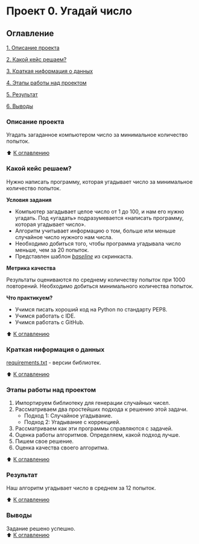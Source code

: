 # Проект 0. Угадай число
## Оглавление
[1. Описание проекта](README.md#описание-проекта)

[2. Какой кейс решаем?](README.md#какой-кейс-решаем)

[3. Краткая ниформация о данных](README.md#краткая-ниформация-о-данных)

[4. Этапы работы над проектом](README.md#этапы-работы-над-проектом)

[5. Результат](README.md#результат)

[6. Выводы](README.md#выводы)

### Описание проекта
Угадать загаданное компьютером число за минимальное количество попыток.

:arrow_up: [К оглавлению](README.md#оглавление)

### Какой кейс решаем?
Нужно написать программу, которая угадывает число за минимальное количество попыток.

**Условия задания**
- Компьютер загадывает целое число от 1 до 100, и нам его нужно угадать. Под «угадать» подразумевается «написать программу, которая угадывает число».
- Алгоритм учитывает информацию о том, больше или меньше случайное число нужного нам числа.
- Необходимо добиться того, чтобы программа угадывала число меньше, чем за 20 попыток.
- Представлен шаблон *[baseline](https://colab.research.google.com/drive/1k2WZD8PWWOYFHrpAJoB2eZw06ID7KnFA)* из скринкаста.

**Метрика качества**

Результаты оцениваются по среднему количеству попыток при 1000 повторений. Необходимо добиться минимального количества попыток.

**Что практикуем?**

- Учимся писать хороший код на Python по стандарту PEP8.
- Учимся работать с IDE.
- Учимся работать с GitHub.

:arrow_up: [К оглавлению](README.md#оглавление)

### Краткая ниформация о данных
[requirements.txt](/project_0/requirements.txt) - версии библиотек.

:arrow_up: [К оглавлению](README.md#оглавление)

### Этапы работы над проектом

1. Импортируем библиотеку для генерации случайных чисел.
2. Рассматриваем два простейших подхода к решению этой задачи.
    - Подход 1: Случайное угадывание.
    - Подход 2: Угадывание с коррекцией.
3.  Рассматриваем как эти программы справляются с задачей.
4. Оценка работы алгоритмов.
Определяем, какой подход лучше.
5. Пишем свое решение.
6. Оценка качества своего алгоритма.

:arrow_up: [К оглавлению](README.md#оглавление)

### Результат

Наш алгоритм угадывает число в среднем за 12 попыток.

:arrow_up: [К оглавлению](README.md#оглавление)

### Выводы

Задание решено успешно.</br>
:arrow_up: [К оглавлению](README.md#оглавление)